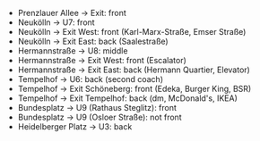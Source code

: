 * Prenzlauer Allee → Exit: front
* Neukölln → U7: front
* Neukölln → Exit West: front (Karl-Marx-Straße, Emser Straße)
* Neukölln → Exit East: back (Saalestraße)
* Hermannstraße → U8: middle
* Hermannstraße → Exit West: front (Escalator)
* Hermannstraße → Exit East: back (Hermann Quartier, Elevator)
* Tempelhof → U6: back (second coach)
* Tempelhof → Exit Schöneberg: front (Edeka, Burger King, BSR)
* Tempelhof → Exit Tempelhof: back (dm, McDonald's, IKEA)
* Bundesplatz → U9 (Rathaus Steglitz): front
* Bundesplatz → U9 (Osloer Straße): not front
* Heidelberger Platz → U3: back
